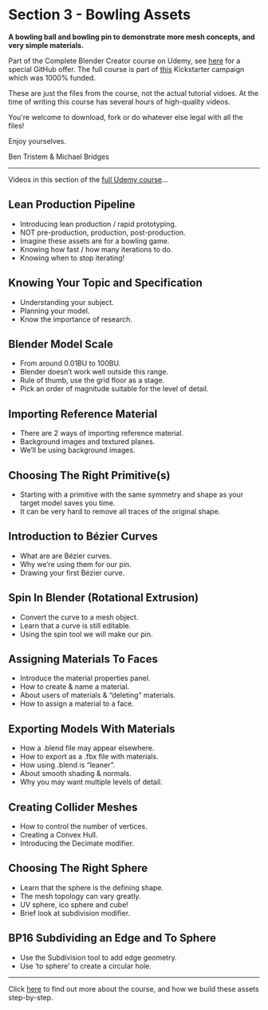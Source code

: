 # Section 3 - Bowling Assets
**A bowling ball and bowling pin to demonstrate more mesh concepts, and very simple materials.**

Part of the Complete Blender Creator course on Udemy, see [here](https://www.udemy.com/blendertutorial/?couponCode=GitHubSpecial) for a special GitHub offer. The full course is part of [this](https://www.kickstarter.com/projects/bentristem/how-to-create-3d-assets-using-blender-online-cours) Kickstarter campaign which was 1000% funded.

These are just the files from the course, not the actual tutorial vidoes. At the time of writing this course has several hours of high-quality videos.

You're welcome to download, fork or do whatever else legal with all the files!

Enjoy yourselves.

Ben Tristem & Michael Bridges

----
Videos in this section of the [full Udemy course](https://www.udemy.com/blendertutorial/?couponCode=GitHubSpecial)...

## Lean Production Pipeline
* Introducing lean production / rapid prototyping.
* NOT pre-production, production, post-production.
* Imagine these assets are for a bowling game.
* Knowing how fast / how many iterations to do.
* Knowing when to stop iterating!

## Knowing Your Topic and Specification
* Understanding your subject.
* Planning your model.
* Know the importance of research.

## Blender Model Scale
* From around 0.01BU to 100BU.
* Blender doesn’t work well outside this range.
* Rule of thumb, use the grid floor as a stage.
* Pick an order of magnitude suitable for the level of detail.

## Importing Reference Material
* There are 2 ways of importing reference material.
* Background images and textured planes.
* We’ll be using background images.

## Choosing The Right Primitive(s)
* Starting with a primitive with the same symmetry and shape as your target model saves you time.
* It can be very hard to remove all traces of the original shape.

## Introduction to Bézier Curves
* What are are Bézier curves.
* Why we’re using them for our pin.
* Drawing your first Bézier curve.

## Spin In Blender (Rotational Extrusion)
* Convert the curve to a mesh object.
* Learn that a curve is still editable.
* Using the spin tool we will make our pin.

## Assigning Materials To Faces
* Introduce the material properties panel.
* How to create & name a material.
* About users of materials & “deleting” materials.
* How to assign a material to a face.

## Exporting Models With Materials
* How a .blend file may appear elsewhere.
* How to export as a .fbx file with materials.
* How using .blend is “leaner”.
* About smooth shading & normals.
* Why you may want multiple levels of detail.

## Creating Collider Meshes
* How to control the number of vertices.
* Creating a Convex Hull.
* Introducing the Decimate modifier.

## Choosing The Right Sphere
* Learn that the sphere is the defining shape.
* The mesh topology can vary greatly.
* UV sphere, ico sphere and cube!
* Brief look at subdivision modifier.

## BP16 Subdividing an Edge and To Sphere
* Use the Subdivision tool to add edge geometry.
* Use ‘to sphere’ to create a circular hole.

---
Click [here](https://www.udemy.com/blendertutorial/?couponCode=GitHubSpecial) to find out more about the course, and how we build these assets step-by-step.
